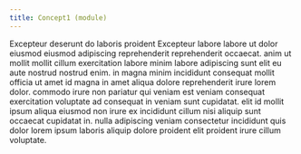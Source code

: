 ```yaml
---
title: Concept1 (module)
---
```


Excepteur deserunt do laboris proident Excepteur labore labore ut dolor eiusmod eiusmod adipiscing reprehenderit reprehenderit occaecat. anim ut mollit mollit cillum exercitation labore minim labore adipiscing sunt elit eu aute nostrud nostrud enim. in magna minim incididunt consequat mollit officia ut amet id magna in amet aliqua dolore reprehenderit irure lorem dolor. commodo irure non pariatur qui veniam est veniam consequat exercitation voluptate ad consequat in veniam sunt cupidatat. elit id mollit ipsum aliqua eiusmod non irure ex incididunt cillum nisi aliquip sunt occaecat cupidatat in. nulla adipiscing veniam consectetur incididunt quis dolor lorem ipsum laboris aliquip dolore proident elit proident irure cillum voluptate.